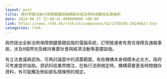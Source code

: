 ```yaml
---
layout: post
title: 資科界關注執行保障關鍵設施網絡系統法例時或觸及私隱條例
date: 2024-06-27 12:40:41.000000000 +08:00
link: https://news.rthk.hk/rthk/ch/component/k2/1759260-20240627.htm
categories: rthk
---
```


政府提出全新法例保障關鍵基礎設施的電腦系統，訂明營運者有責任保障及通報事故，涉及8個界別及維持重要社會與經濟活動等基礎設施。

有立法會議員認為，可再討論當中的涵蓋範圍，有些機構本身規模未必太大，政府可考慮提供協助。資訊科技業界關注，在執行法例規定時，機構需要更長時間備存資料，有可能觸及例如是私隱條例的規定。
